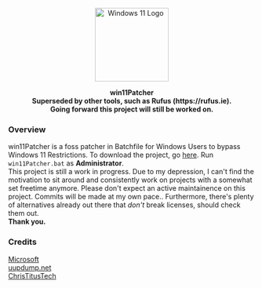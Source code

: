<p align="center">
    <img align=center src="https://upload.wikimedia.org/wikipedia/commons/8/87/Windows_logo_-_2021.svg" alt="Windows 11 Logo" width="150" /></br>
</p>
<p align="center">
    <strong>win11Patcher</strong></br>
    <strong>Superseded by other tools, such as Rufus (https://rufus.ie).</strong></br>
    <strong>Going forward this project will still be worked on.</strong>
</p>


### Overview
win11Patcher is a foss patcher in Batchfile for Windows Users to bypass Windows 11 Restrictions. To download the project, go [here](https://github.com/revisitable/win11Patcher/archive/refs/heads/main.zip). Run `win11Patcher.bat` as **Administrator**.<br/>
This project is still a work in progress. Due to my depression, I can't find the motivation to sit around and consistently work on projects with a somewhat set freetime anymore. Please don't expect an active maintainence on this project. Commits will be made at my own pace.. Furthermore, there's plenty of alternatives already out there that *don't* break licenses, should check them out.<br/>
**Thank you.**<br/>

### Credits
[Microsoft](https://microsoft.com)<br/>
[uupdump.net](https://uupdump.net)<br>
[ChrisTitusTech](https://christitus.com/update-any-pc-to-windows11/)
